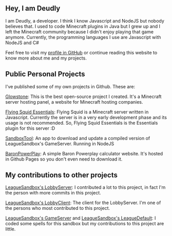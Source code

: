 ## Hey, I am Deudly
I am Deudly, a developer. I think I know Javascript and NodeJS but nobody believes that. I used to code Minecraft plugins in Java but I grew up and I left the Minecraft community because I didn't enjoy playing that game anymore. Currently, the programming languages I use are Javascript with NodeJS and C#

Feel free to visit my [profile in GitHub](https://github.com/Deudly) or continue reading this website to know more about me and my projects.

## Public Personal Projects

I've published some of my own projects in Github. These are:

[Glowstone](https://github.com/GlowstoneHosting/Glowstone): This is the best open-source project I created. It's a Minecraft server hosting panel, a website for Minecraft hosting companies.

[Flying Squid Essentials](https://github.com/Deudly/Flying-Squid-Essentials): Flying Squid is a Minecraft server written in Javascript. Currently the server is in a very early development phase and its usage is not recommended. So, Flying Squid Essentials is the Essentials plugin for this server :D

[SandboxTool](https://github.com/Deudly/SandboxTool): An app to download and update a compiled version of LeagueSandbox's GameServer. Running in NodeJS

[BaronPowerPlay](https://github.com/Deudly/BaronPowerPlay): A simple Baron Powerplay calculator website. It's hosted in Github Pages so you don't even need to download it.

## My contributions to other projects

[LeagueSandbox's LobbyServer](https://github.com/LeagueSandbox/LobbyServer): I contributed a lot to this project, in fact I'm the person with more commits in this project. 

[LeagueSandbox's LobbyClient](https://github.com/LeagueSandbox/LobbyClient): The client for the LobbyServer. I'm one of the persons who most contributed to this project.

[LeagueSandbox's GameServer](https://github.com/LeagueSandbox/GameServer) and [LeagueSandbox's LeagueDefault](https://github.com/LeagueSandbox/LeagueSandbox-Default): I coded some spells for this sandbox but my contributions to this project are little.
